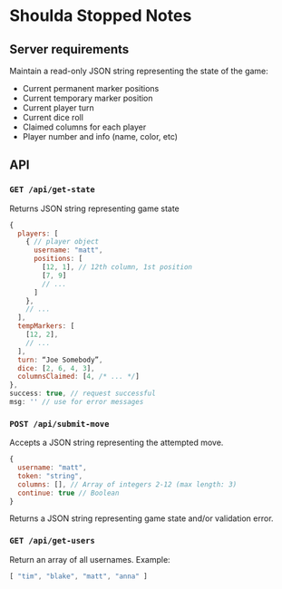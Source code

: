 # Shoulda Stopped Notes

## Server requirements

Maintain a read-only JSON string representing the state of the game:

* Current permanent marker positions
* Current temporary marker position
* Current player turn
* Current dice roll
* Claimed columns for each player
* Player number and info (name, color, etc)

## API

### `GET /api/get-state`

Returns JSON string representing game state

```js
{
  players: [
    { // player object
      username: "matt",
      positions: [
        [12, 1], // 12th column, 1st position
        [7, 9]
        // ...
      ]
    },
    // ...
  ],
  tempMarkers: [
    [12, 2],
    // ...
  ],
  turn: “Joe Somebody”,
  dice: [2, 6, 4, 3],
  columnsClaimed: [4, /* ... */]
},
success: true, // request successful
msg: '' // use for error messages
```

### `POST /api/submit-move`

Accepts a JSON string representing the attempted move.

```js
{
  username: "matt",
  token: "string",
  columns: [], // Array of integers 2-12 (max length: 3)
  continue: true // Boolean
}
```

Returns a JSON string representing game state and/or validation error.

### `GET /api/get-users`

Return an array of all usernames. Example:

```js
[ "tim", "blake", "matt", "anna" ]
